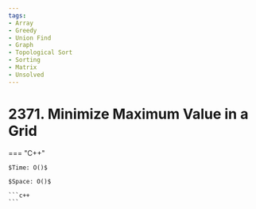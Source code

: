 ```yaml
---
tags:
- Array
- Greedy
- Union Find
- Graph
- Topological Sort
- Sorting
- Matrix
- Unsolved
---
```



# 2371. Minimize Maximum Value in a Grid

=== "C++"

    $Time: O()$

    $Space: O()$

    ```c++
    ```